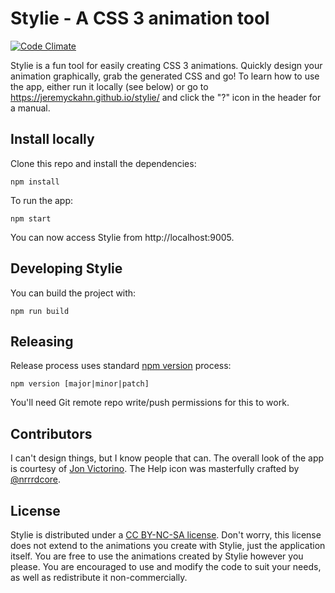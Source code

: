 # Stylie - A CSS 3 animation tool

[![Code Climate](https://codeclimate.com/github/jeremyckahn/stylie/badges/gpa.svg)](https://codeclimate.com/github/jeremyckahn/stylie)

Stylie is a fun tool for easily creating CSS 3 animations. Quickly design your
animation graphically, grab the generated CSS and go!  To learn how to use the
app, either run it locally (see below) or go to
https://jeremyckahn.github.io/stylie/ and click the "?" icon in the header for a
manual.

## Install locally

Clone this repo and install the dependencies:

````
npm install
````

To run the app:

````
npm start
````

You can now access Stylie from http://localhost:9005.

## Developing Stylie

You can build the project with:

````
npm run build
````

## Releasing

Release process uses standard [npm version](https://docs.npmjs.com/cli/version) process:

````
npm version [major|minor|patch]
````

You'll need Git remote repo write/push permissions for this to work.

## Contributors

I can't design things, but I know people that can.  The overall look of the app
is courtesy of [Jon Victorino](http://www.jonvictorino.com/).  The Help icon
was masterfully crafted by [@nrrrdcore](https://github.com/nrrrdcore).

## License

Stylie is distributed under a [CC BY-NC-SA
license](https://creativecommons.org/licenses/by-nc-sa/4.0/legalcode).  Don't
worry, this license does not extend to the animations you create with Stylie,
just the application itself.  You are free to use the animations created by
Stylie however you please.  You are encouraged to use and modify the code to
suit your needs, as well as redistribute it non-commercially.
